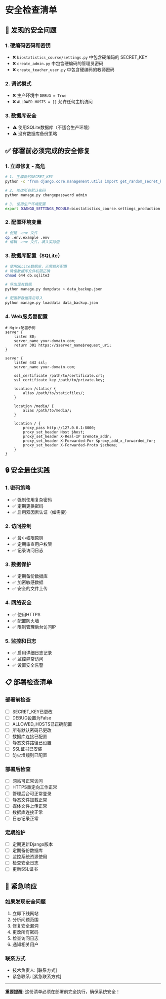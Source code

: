 # 安全检查清单

## 🚨 发现的安全问题

### 1. 硬编码密码和密钥
- ❌ `biostatistics_course/settings.py` 中包含硬编码的 SECRET_KEY
- ❌ `create_admin.py` 中包含硬编码的管理员密码
- ❌ `create_teacher_user.py` 中包含硬编码的教师密码

### 2. 调试模式
- ❌ 生产环境中 `DEBUG = True`
- ❌ `ALLOWED_HOSTS = []` 允许任何主机访问

### 3. 数据库安全
- ⚠️ 使用SQLite数据库（不适合生产环境）
- ⚠️ 没有数据库备份策略

## ✅ 部署前必须完成的安全修复

### 1. 立即修复 - 高危
```bash
# 1. 生成新的SECRET_KEY
python -c "from django.core.management.utils import get_random_secret_key; print(get_random_secret_key())"

# 2. 修改所有默认密码
python manage.py changepassword admin

# 3. 使用生产环境配置
export DJANGO_SETTINGS_MODULE=biostatistics_course.settings_production
```

### 2. 配置环境变量
```bash
# 创建 .env 文件
cp .env.example .env
# 编辑 .env 文件，填入实际值
```

### 3. 数据库配置（SQLite）
```bash
# 使用SQLite数据库，无需额外配置
# 确保数据库文件权限正确
chmod 644 db.sqlite3

# 导出现有数据
python manage.py dumpdata > data_backup.json

# 配置新数据库后导入
python manage.py loaddata data_backup.json
```

### 4. Web服务器配置
```nginx
# Nginx配置示例
server {
    listen 80;
    server_name your-domain.com;
    return 301 https://$server_name$request_uri;
}

server {
    listen 443 ssl;
    server_name your-domain.com;
    
    ssl_certificate /path/to/certificate.crt;
    ssl_certificate_key /path/to/private.key;
    
    location /static/ {
        alias /path/to/staticfiles/;
    }
    
    location /media/ {
        alias /path/to/media/;
    }
    
    location / {
        proxy_pass http://127.0.0.1:8000;
        proxy_set_header Host $host;
        proxy_set_header X-Real-IP $remote_addr;
        proxy_set_header X-Forwarded-For $proxy_add_x_forwarded_for;
        proxy_set_header X-Forwarded-Proto $scheme;
    }
}
```

## 🔒 安全最佳实践

### 1. 密码策略
- ✅ 强制使用复杂密码
- ✅ 定期更换密码
- ✅ 启用双因素认证（如需要）

### 2. 访问控制
- ✅ 最小权限原则
- ✅ 定期审查用户权限
- ✅ 记录访问日志

### 3. 数据保护
- ✅ 定期备份数据库
- ✅ 加密敏感数据
- ✅ 安全的文件上传

### 4. 网络安全
- ✅ 使用HTTPS
- ✅ 配置防火墙
- ✅ 限制管理后台访问IP

### 5. 监控和日志
- ✅ 启用详细日志记录
- ✅ 监控异常访问
- ✅ 设置安全告警

## 📋 部署检查清单

### 部署前检查
- [ ] SECRET_KEY已更改
- [ ] DEBUG设置为False
- [ ] ALLOWED_HOSTS已正确配置
- [ ] 所有默认密码已更改
- [ ] 数据库连接已配置
- [ ] 静态文件路径已设置
- [ ] SSL证书已安装
- [ ] 防火墙规则已配置

### 部署后检查
- [ ] 网站可正常访问
- [ ] HTTPS重定向工作正常
- [ ] 管理后台可正常登录
- [ ] 静态文件加载正常
- [ ] 媒体文件上传正常
- [ ] 数据库连接正常
- [ ] 日志记录正常

### 定期维护
- [ ] 定期更新Django版本
- [ ] 定期备份数据库
- [ ] 监控系统资源使用
- [ ] 检查安全日志
- [ ] 更新SSL证书

## 🚨 紧急响应

### 如果发现安全问题
1. 立即下线网站
2. 分析问题范围
3. 修复安全漏洞
4. 更改所有密码
5. 检查访问日志
6. 通知相关用户

### 联系方式
- 技术负责人: [联系方式]
- 紧急联系: [紧急联系方式]

---
**重要提醒**: 这份清单必须在部署前完全执行，确保系统安全！